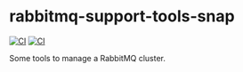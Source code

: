 # rabbitmq-support-tools-snap

[![CI](https://github.com/nicolasbock/rabbitmq-support-tools-snap/actions/workflows/CI.yaml/badge.svg)](https://github.com/nicolasbock/rabbitmq-support-tools-snap/actions/workflows/CI.yaml)
[![CI](https://github.com/nicolasbock/rabbitmq-support-tools-snap/actions/workflows/package.yaml/badge.svg)](https://github.com/nicolasbock/rabbitmq-support-tools-snap/actions/workflows/package.yaml)

Some tools to manage a RabbitMQ cluster.
